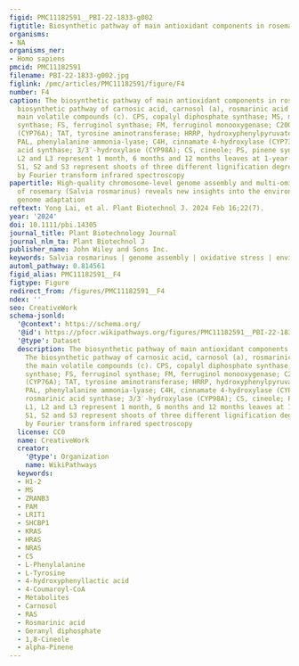 ```yaml
---
figid: PMC11182591__PBI-22-1833-g002
figtitle: Biosynthetic pathway of main antioxidant components in rosemary
organisms:
- NA
organisms_ner:
- Homo sapiens
pmcid: PMC11182591
filename: PBI-22-1833-g002.jpg
figlink: /pmc/articles/PMC11182591/figure/F4
number: F4
caption: The biosynthetic pathway of main antioxidant components in rosemary. The
  biosynthetic pathway of carnosic acid, carnosol (a), rosmarinic acid (b) and the
  main volatile compounds (c). CPS, copalyl diphosphate synthase; MS, miltiradiene
  synthase; FS, ferruginol synthase; FM, ferruginol monooxygenase; C20Ox, C20‐oxidase
  (CYP76A); TAT, tyrosine aminotransferase; HRRP, hydroxyphenylpyruvate reductase;
  PAL, phenylalanine ammonia‐lyase; C4H, cinnamate 4‐hydroxylase (CYP73A); RAS, rosmarinic
  acid synthase; 3/3′‐hydroxylase (CYP98A); CS, cineole; PS, pinene synthase. L1,
  L2 and L3 represent 1 month, 6 months and 12 months leaves at 1‐year‐old shoot.
  S1, S2 and S3 represent shoots of three different lignification degrees determined
  by Fourier transform infrared spectroscopy
papertitle: High‐quality chromosome‐level genome assembly and multi‐omics analysis
  of rosemary (Salvia rosmarinus) reveals new insights into the environmental and
  genome adaptation
reftext: Yong Lai, et al. Plant Biotechnol J. 2024 Feb 16;22(7).
year: '2024'
doi: 10.1111/pbi.14305
journal_title: Plant Biotechnology Journal
journal_nlm_ta: Plant Biotechnol J
publisher_name: John Wiley and Sons Inc.
keywords: Salvia rosmarinus | genome assembly | oxidative stress | environmental adaptation
automl_pathway: 0.814561
figid_alias: PMC11182591__F4
figtype: Figure
redirect_from: /figures/PMC11182591__F4
ndex: ''
seo: CreativeWork
schema-jsonld:
  '@context': https://schema.org/
  '@id': https://pfocr.wikipathways.org/figures/PMC11182591__PBI-22-1833-g002.html
  '@type': Dataset
  description: The biosynthetic pathway of main antioxidant components in rosemary.
    The biosynthetic pathway of carnosic acid, carnosol (a), rosmarinic acid (b) and
    the main volatile compounds (c). CPS, copalyl diphosphate synthase; MS, miltiradiene
    synthase; FS, ferruginol synthase; FM, ferruginol monooxygenase; C20Ox, C20‐oxidase
    (CYP76A); TAT, tyrosine aminotransferase; HRRP, hydroxyphenylpyruvate reductase;
    PAL, phenylalanine ammonia‐lyase; C4H, cinnamate 4‐hydroxylase (CYP73A); RAS,
    rosmarinic acid synthase; 3/3′‐hydroxylase (CYP98A); CS, cineole; PS, pinene synthase.
    L1, L2 and L3 represent 1 month, 6 months and 12 months leaves at 1‐year‐old shoot.
    S1, S2 and S3 represent shoots of three different lignification degrees determined
    by Fourier transform infrared spectroscopy
  license: CC0
  name: CreativeWork
  creator:
    '@type': Organization
    name: WikiPathways
  keywords:
  - H1-2
  - MS
  - ZRANB3
  - PAM
  - LRIT1
  - SHCBP1
  - KRAS
  - HRAS
  - NRAS
  - CS
  - L-Phenylalanine
  - L-Tyrosine
  - 4-hydroxyphenyllactic acid
  - 4-Coumaroyl-CoA
  - Metabolites
  - Carnosol
  - RAS
  - Rosmarinic acid
  - Geranyl diphosphate
  - 1,8-Cineole
  - alpha-Pinene
---
```

